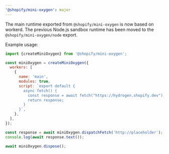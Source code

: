 ```yaml
---
'@shopify/mini-oxygen': major
---
```


The main runtime exported from `@shopify/mini-oxygen` is now based on workerd.
The previous Node.js sandbox runtime has been moved to the `@shopify/mini-oxygen/node` export.

Example usage:

```js
import {createMiniOxygen} from '@shopify/mini-oxygen';

const miniOxygen = createMiniOxygen({
  workers: [
    {
      name: 'main',
      modules: true,
      script: `export default {
        async fetch() {
          const response = await fetch("https://hydrogen.shopify.dev");
          return response;
        }
      }`,
    },
  ],
});

const response = await miniOxygen.dispatchFetch('http://placeholder');
console.log(await response.text());

await miniOxygen.dispose();
```
